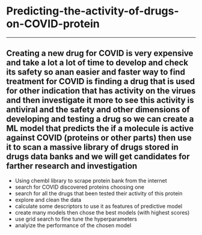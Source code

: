 # Predicting-the-activity-of-drugs-on-COVID-protein
---
Creating a new drug for COVID is very expensive and take a lot a lot of time to develop and check its safety so anan easier and faster way to find treatment for COVID is finding a drug that is used for other indication that has activity on the virues and then investigate it more to see this activity is antiviral and the safety and other dimensions of developing and testing a drug so we can create a ML model that predicts the if a molecule is active against COVID (proteins or other parts) then use it to scan a massive library of drugs stored in drugs data banks and we will get candidates for farther research and investigation
---
* Using chembl library to scrape protein bank from the internet 
* search for COVID discovered proteins choosing one 
* search for all the drugs that been tested their activity of this protein 
* explore and clean the data 
* calculate some descriptors to use it as features of predictive model 
* create many models then chose the best models (with highest scores) 
* use grid search to fine tune the hyperparameters 
* analyize the performance of the chosen model
